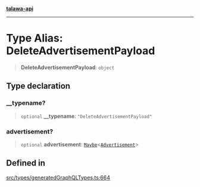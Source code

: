 [**talawa-api**](../../../README.md)

***

# Type Alias: DeleteAdvertisementPayload

> **DeleteAdvertisementPayload**: `object`

## Type declaration

### \_\_typename?

> `optional` **\_\_typename**: `"DeleteAdvertisementPayload"`

### advertisement?

> `optional` **advertisement**: [`Maybe`](Maybe.md)\<[`Advertisement`](Advertisement.md)\>

## Defined in

[src/types/generatedGraphQLTypes.ts:664](https://github.com/Suyash878/talawa-api/blob/b5a9d8b4a1ea678a3d6f5b710b3721f91a3052fc/src/types/generatedGraphQLTypes.ts#L664)
